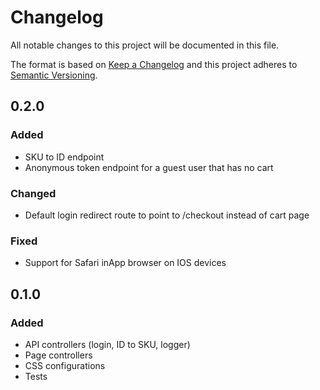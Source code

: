 # Changelog

All notable changes to this project will be documented in this file.

The format is based on [Keep a Changelog](http://keepachangelog.com/) and this project adheres
to [Semantic Versioning](http://semver.org/).

## 0.2.0

### Added
- SKU to ID endpoint
- Anonymous token endpoint for a guest user that has no cart
### Changed
- Default login redirect route to point to /checkout instead of cart page
### Fixed
- Support for Safari inApp browser on IOS devices

## 0.1.0

### Added
- API controllers (login, ID to SKU, logger)
- Page controllers
- CSS configurations
- Tests

